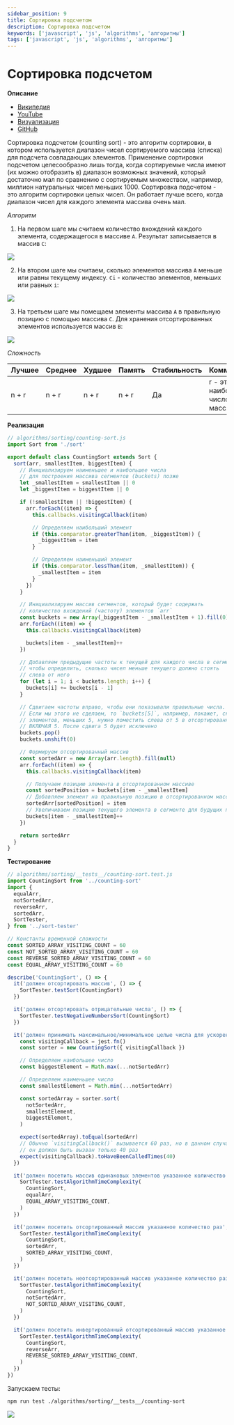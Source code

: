 ```yaml
---
sidebar_position: 9
title: Сортировка подсчетом
description: Сортировка подсчетом
keywords: ['javascript', 'js', 'algorithms', 'алгоритмы']
tags: ['javascript', 'js', 'algorithms', 'алгоритмы']
---
```


# Сортировка подсчетом

__Описание__

- [Википедия](https://ru.wikipedia.org/wiki/%D0%A1%D0%BE%D1%80%D1%82%D0%B8%D1%80%D0%BE%D0%B2%D0%BA%D0%B0_%D0%BF%D0%BE%D0%B4%D1%81%D1%87%D1%91%D1%82%D0%BE%D0%BC)
- [YouTube](https://www.youtube.com/watch?v=eXIjpUq7yc4)
- [Визуализация](https://www.youtube.com/watch?v=7zuGmKfUt7s)
- [GitHub](https://github.com/harryheman/algorithms-data-structures/blob/main/src/algorithms/sorting/counting-sort.js)

Сортировка подсчетом (counting sort) - это алгоритм сортировки, в котором используется диапазон чисел сортируемого массива (списка) для подсчета совпадающих элементов. Применение сортировки подсчетом целесообразно лишь тогда, когда сортируемые числа имеют (их можно отобразить в) диапазон возможных значений, который достаточно мал по сравнению с сортируемым множеством, например, миллион натуральных чисел меньших 1000. Сортировка подсчетом - это алгоритм сортировки целых чисел. Он работает лучше всего, когда диапазон чисел для каждого элемента массива очень мал.

_Алгоритм_

1. На первом шаге мы считаем количество вхождений каждого элемента, содержащегося в массиве `A`. Результат записывается в массив `C`:

<img src="https://habrastorage.org/webt/60/to/cv/60tocvzrtjeb1hhec39fj1q__sm.gif" />
<br />

2. На втором шаге мы считаем, сколько элементов массива `A` меньше или равны текущему индексу. `Ci` - количество элементов, меньших или равных `i`:

<img src="https://habrastorage.org/webt/zz/jw/da/zzjwda2sfrja5jfhmzauitm75xe.png" />
<br />

3. На третьем шаге мы помещаем элементы массива `A` в правильную позицию с помощью массива `C`. Для хранения отсортированных элементов используется массив `B`:

<img src="https://habrastorage.org/webt/21/5b/hd/215bhdz2mwkgn6p3js4ojqdsckw.gif" />
<br />

_Сложность_

| Лучшее | Среднее | Худшее | Память | Стабильность | Комментарии                        |
|--------|---------|--------|--------|--------------|------------------------------------|
| n + r  | n + r   | n + r  | n + r  | Да           | r - это наибольшее число в массиве |

__Реализация__

```javascript
// algorithms/sorting/counting-sort.js
import Sort from './sort'

export default class CountingSort extends Sort {
  sort(arr, smallestItem, biggestItem) {
    // Инициализируем наименьшее и наибольшее числа
    // для построения массива сегментов (buckets) позже
    let _smallestItem = smallestItem || 0
    let _biggestItem = biggestItem || 0

    if (!smallestItem || !biggestItem) {
      arr.forEach((item) => {
        this.callbacks.visitingCallback(item)

        // Определяем наибольший элемент
        if (this.comparator.greaterThan(item, _biggestItem)) {
          _biggestItem = item
        }

        // Определяем наименьший элемент
        if (this.comparator.lessThan(item, _smallestItem)) {
          _smallestItem = item
        }
      })
    }

    // Инициализируем массив сегментов, который будет содержать
    // количество вхождений (частоту) элементов `arr`
    const buckets = new Array(_biggestItem - _smallestItem + 1).fill(0)
    arr.forEach((item) => {
      this.callbacks.visitingCallback(item)

      buckets[item - _smallestItem]++
    })

    // Добавляем предыдущие частоты к текущей для каждого числа в сегменте,
    // чтобы определить, сколько чисел меньше текущего должно стоять
    // слева от него
    for (let i = 1; i < buckets.length; i++) {
      buckets[i] += buckets[i - 1]
    }

    // Сдвигаем частоты вправо, чтобы они показывали правильные числа.
    // Если мы этого не сделаем, то `buckets[5]`, например, покажет, сколько
    // элементов, меньших 5, нужно поместить слева от 5 в отсортированном массиве,
    // ВКЛЮЧАЯ 5. После сдвига 5 будет исключено
    buckets.pop()
    buckets.unshift(0)

    // Формируем отсортированный массив
    const sortedArr = new Array(arr.length).fill(null)
    arr.forEach((item) => {
      this.callbacks.visitingCallback(item)

      // Получаем позицию элемента в отсортированном массиве
      const sortedPosition = buckets[item - _smallestItem]
      // Добавляем элемент на правильную позицию в отсортированном массиве
      sortedArr[sortedPosition] = item
      // Увеличиваем позицию текущего элемента в сегменте для будущих правильных размещений
      buckets[item - _smallestItem]++
    })

    return sortedArr
  }
}
```

__Тестирование__

```javascript
// algorithms/sorting/__tests__/counting-sort.test.js
import CountingSort from '../counting-sort'
import {
  equalArr,
  notSortedArr,
  reverseArr,
  sortedArr,
  SortTester,
} from '../sort-tester'

// Константы временной сложности
const SORTED_ARRAY_VISITING_COUNT = 60
const NOT_SORTED_ARRAY_VISITING_COUNT = 60
const REVERSE_SORTED_ARRAY_VISITING_COUNT = 60
const EQUAL_ARRAY_VISITING_COUNT = 60

describe('CountingSort', () => {
  it('должен отсортировать массив', () => {
    SortTester.testSort(CountingSort)
  })

  it('должен отсортировать отрицательные числа', () => {
    SortTester.testNegativeNumbersSort(CountingSort)
  })

  it('должен принимать максимальное/минимальное целые числа для ускорения сортировки', () => {
    const visitingCallback = jest.fn()
    const sorter = new CountingSort({ visitingCallback })

    // Определяем наибольшее число
    const biggestElement = Math.max(...notSortedArr)

    // Определяем наименьшее число
    const smallestElement = Math.min(...notSortedArr)

    const sortedArray = sorter.sort(
      notSortedArr,
      smallestElement,
      biggestElement,
    )

    expect(sortedArray).toEqual(sortedArr)
    // Обычно `visitingCallback()` вызывается 60 раз, но в данном случае
    // он должен быть вызван только 40 раз
    expect(visitingCallback).toHaveBeenCalledTimes(40)
  })

  it('должен посетить массив одинаковых элементов указанное количество раз', () => {
    SortTester.testAlgorithmTimeComplexity(
      CountingSort,
      equalArr,
      EQUAL_ARRAY_VISITING_COUNT,
    )
  })

  it('должен посетить отсортированный массив указанное количество раз', () => {
    SortTester.testAlgorithmTimeComplexity(
      CountingSort,
      sortedArr,
      SORTED_ARRAY_VISITING_COUNT,
    )
  })

  it('должен посетить неотсортированный массив указанное количество раз', () => {
    SortTester.testAlgorithmTimeComplexity(
      CountingSort,
      notSortedArr,
      NOT_SORTED_ARRAY_VISITING_COUNT,
    )
  })

  it('должен посетить инвертированный отсортированный массив указанное количество раз', () => {
    SortTester.testAlgorithmTimeComplexity(
      CountingSort,
      reverseArr,
      REVERSE_SORTED_ARRAY_VISITING_COUNT,
    )
  })
})
```

Запускаем тесты:

```bash
npm run test ./algorithms/sorting/__tests__/counting-sort
```

<img src="https://habrastorage.org/webt/p6/1-/6p/p61-6pdccmnjznczzx-5kglq9nu.png" />
